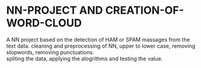 # NN-PROJECT AND CREATION-OF-WORD-CLOUD
A NN project based on the detection of HAM or SPAM massages from the text data. cleaning and preprocessing of NN, upper to lower case, removing stopwords, removing punctuations.  
spliting the data, applying the alogrithms and testing the value.
